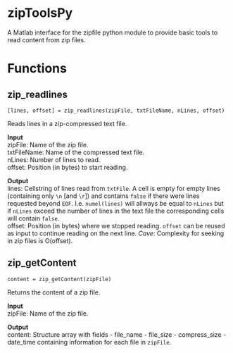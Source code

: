 # zipToolsPy
A Matlab interface for the zipfile python module to provide basic tools to read content from zip files.


# Functions

## zip_readlines

    [lines, offset] = zip_readlines(zipFile, txtFileName, nLines, offset)  
Reads lines in a zip-compressed text file.

**Input**  
  zipFile:        Name of the zip file.  
  txtFileName:    Name of the compressed text file.  
  nLines:         Number of lines to read.  
  offset:         Position (in bytes) to start reading.

**Output**  
  lines:          Cellstring of lines read from `txtFile`. A cell is empty
                  for  empty lines (containing only `\n` [and `\r`]) and
                  contains `false` if there were lines requested beyond
                  `EOF`. I.e. `numel(lines)` will allways be equal to `nLines`
                  but if `nLines` exceed the number of lines in the text
                  file the corresponding cells will contain `false`.  
  offset:         Position (in bytes) where we stopped reading.
                  `offset` can be reused as input to continue reading on
                  the next line. *Cave*: Complexity for seeking in zip
                  files is O(offset).  

## zip_getContent

    content = zip_getContent(zipFile)  
Returns the content of a zip file.

**Input**  
  zipFile:    Name of the zip file.

**Output**  
  content:    Structure array with fields
                 - file_name
                 - file_size
                 - compress_size
                 - date_time
              containing information for each file in `zipFile`.

